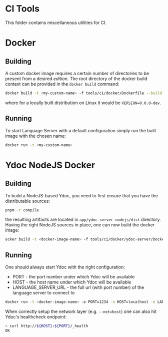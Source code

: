 # CI Tools

This folder contains miscellaneous utilities for CI.

# Docker

## Building

A custom docker image requires a certain number of directories to be present
from a desired _edition_. The root directory of the docker build context can be
provided in the `docker build` command:

```bash
docker build -t <my-custom-name> -f tools/ci/docker/Dockerfile --build-context docker-tools=tools/ci/docker built-distribution/enso-engine-$VERSION-linux-amd64/enso-$VERSION
```

where for a locally built distribution on Linux it would be `VERSION=0.0.0-dev`.

## Running

To start Language Server with a default configuration simply run the built image
with the chosen name:

```bash
docker run -t <my-custom-name>
```

# Ydoc NodeJS Docker

## Building

To build a NodeJS-based Ydoc, you need to first ensure that you have the distributable sources:

```bash
pnpm -r compile
```

the resulting artifacts are located in `app/ydoc-server-nodejs/dist` directory.
Having the right NodeJS sources in place, one can now build the docker image:

```bash
ocker build -t <docker-image-name> -f tools/ci/docker/ydoc-server/Dockerfile --build-context docker-tools=tools/ci/docker/ydoc-server app/ydoc-server-nodejs
```

## Running

One should always start Ydoc with the right configuration:
- PORT - the port number under which Ydoc will be available
- HOST - the host name under which Ydoc will be available
- LANGUAGE_SERVER_URL - the full url (with port number) of the language server to connect to

```bash
docker run -t <docker-image-name> -e PORT=1234 -e HOST=localhost -e LANGUAGE_SERVER_URL=ws://localhost:59876 ydoc-server-nodejs:latest
```

When correctly setup the network layer (e.g. `--net=host`) one can also hit Ydoc's healthcheck endpoint:
```bash
> curl http://${HOST}:${PORT}/_health
OK
```
